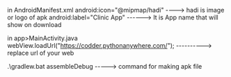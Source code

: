 in AndroidManifest.xml
android:icon="@mipmap/hadi"  ----> hadi is image or logo of apk
android:label="Clinic App"  ------> It is App name that will show on download

in app>MainActivity.java
webView.loadUrl("https://codder.pythonanywhere.com/");   ----------> replace url of your web


 .\gradlew.bat assembleDebug -----> command for making apk file
